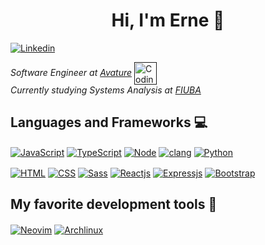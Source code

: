 <h1 align="center">Hi, I'm Erne  👋</h1>

[<img alt="Linkedin" align="center" src="https://img.shields.io/badge/LinkedIn-0077B5?style=for-the-badge&logo=linkedin&logoColor=white">](https://www.linkedin.com/in/ernesto-dainesi/)

*Software Engineer at [Avature](https://www.avature.net/)*
[<img alt="Coding Monkey" align="center" width="36px" src="https://media4.giphy.com/media/QNFhOolVeCzPQ2Mx85/giphy.gif?cid=ecf05e472jy4q8j57vebopt0l1xwt82ws5i76sdwg3ku6iai&rid=giphy.gif&ct=g">]()  
*Currently studying Systems Analysis at [FIUBA](https://www.ingenieria.uba.ar/)*

## Languages and Frameworks :computer:

[<img alt="JavaScript" align="center" src="https://img.shields.io/badge/JavaScript-323330?style=for-the-badge&logo=javascript&logoColor=F7DF1E">](https://www.javascript.com/)
[<img alt="TypeScript" align="center" src="https://img.shields.io/badge/TypeScript-007ACC?style=for-the-badge&logo=typescript&logoColor=white">](https://www.typescriptlang.org/)
[<img alt="Node" align="center" src="https://img.shields.io/badge/Node.js-339933?style=for-the-badge&logo=nodedotjs&logoColor=white">](https://nodejs.org/)
[<img alt="clang" align="center" src="https://img.shields.io/badge/C-00599C?style=for-the-badge&logo=c&logoColor=white">]()
[<img alt="Python" align="center" src="https://img.shields.io/badge/Python-FFD43B?style=for-the-badge&logo=python&logoColor=darkgreen">](https://www.python.org/)

[<img alt="HTML" align="center" src="https://img.shields.io/badge/HTML5-E34F26?style=for-the-badge&logo=html5&logoColor=white">]()
[<img alt="CSS" align="center" src="https://img.shields.io/badge/CSS3-1572B6?style=for-the-badge&logo=css3&logoColor=white">]()
[<img alt="Sass" align="center" src="https://img.shields.io/badge/Sass-CC6699?style=for-the-badge&logo=sass&logoColor=white">](https://sass-lang.com/)
[<img alt="Reactjs" align="center" src="https://img.shields.io/badge/React-20232A?style=for-the-badge&logo=react&logoColor=61DAFB">](https://reactjs.org/)
[<img alt="Expressjs" align="center" src="https://img.shields.io/badge/Express.js-000000?style=for-the-badge&logo=express&logoColor=white">](https://expressjs.com/)
[<img alt="Bootstrap" align="center" src="https://img.shields.io/badge/Bootstrap-563D7C?style=for-the-badge&logo=bootstrap&logoColor=white">](https://reactjs.org/)

## My favorite development tools :hammer:

[<img alt="Neovim" align="center" src="https://img.shields.io/badge/NeoVim-%2357A143.svg?&style=for-the-badge&logo=neovim&logoColor=white">](https://neovim.io/)
[<img alt="Archlinux" align="center" src="https://img.shields.io/badge/Arch_Linux-1793D1?style=for-the-badge&logo=arch-linux&logoColor=white">](https://archlinux.org/)
